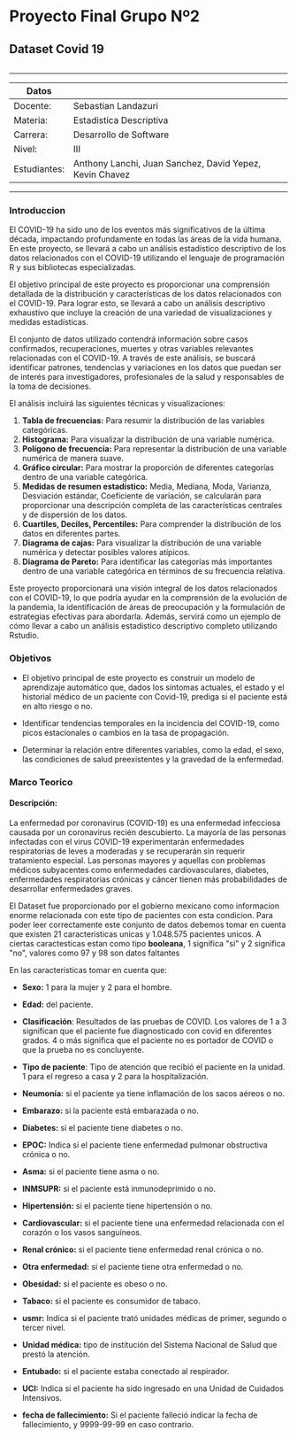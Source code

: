 
# Proyecto Final Grupo Nº2
## Dataset Covid 19

![]()

------------

|Datos |  |
| ---  | ---  |
| Docente:  | Sebastian Landazuri |
| Materia: | Estadistica Descriptiva |
| Carrera: | Desarrollo de Software | 
| Nivel: | III |
| Estudiantes: | Anthony Lanchi, Juan Sanchez, David Yepez, Kevin Chavez  |

------------
### Introduccion 

El COVID-19 ha sido uno de los eventos más significativos de la última década, impactando profundamente en todas las áreas de la vida humana. En este proyecto, se llevará a cabo un análisis estadístico descriptivo de los datos relacionados con el COVID-19 utilizando el lenguaje de programación R y sus bibliotecas especializadas.

El objetivo principal de este proyecto es proporcionar una comprensión detallada de la distribución y características de los datos relacionados con el COVID-19. Para lograr esto, se llevará a cabo un análisis descriptivo exhaustivo que incluye la creación de una variedad de visualizaciones y medidas estadísticas.

El conjunto de datos utilizado contendrá información sobre casos confirmados, recuperaciones, muertes y otras variables relevantes relacionadas con el COVID-19. A través de este análisis, se buscará identificar patrones, tendencias y variaciones en los datos que puedan ser de interés para investigadores, profesionales de la salud y responsables de la toma de decisiones.

El análisis incluirá las siguientes técnicas y visualizaciones:

1.  **Tabla de frecuencias:** Para resumir la distribución de las variables categóricas.
2.  **Histograma:** Para visualizar la distribución de una variable numérica.
3.  **Polígono de frecuencia:** Para representar la distribución de una variable numérica de manera suave.
4.  **Gráfico circular:** Para mostrar la proporción de diferentes categorías dentro de una variable categórica.
5.  **Medidas de resumen estadístico:** Media, Mediana, Moda, Varianza, Desviación estándar, Coeficiente de variación, se calcularán para proporcionar una descripción completa de las características centrales y de dispersión de los datos.
7.  **Cuartiles, Deciles, Percentiles:** Para comprender la distribución de los datos en diferentes partes.
8.  **Diagrama de cajas:** Para visualizar la distribución de una variable numérica y detectar posibles valores atípicos.
9.  **Diagrama de Pareto:** Para identificar las categorías más importantes dentro de una variable categórica en términos de su frecuencia relativa.

Este proyecto proporcionará una visión integral de los datos relacionados con el COVID-19, lo que podría ayudar en la comprensión de la evolución de la pandemia, la identificación de áreas de preocupación y la formulación de estrategias efectivas para abordarla. Además, servirá como un ejemplo de cómo llevar a cabo un análisis estadístico descriptivo completo utilizando Rstudio.
                

### Objetivos

- El objetivo principal de este proyecto es construir un modelo de aprendizaje automático que, dados los síntomas actuales, el estado y el historial médico de un paciente con Covid-19, prediga si el paciente está en alto riesgo o no.

- Identificar tendencias temporales en la incidencia del COVID-19, como picos estacionales o cambios en la tasa de propagación.

- Determinar la relación entre diferentes variables, como la edad, el sexo, las condiciones de salud preexistentes y la gravedad de la enfermedad.

### Marco Teorico 
#### Descripción: 
La enfermedad por coronavirus (COVID-19) es una enfermedad infecciosa causada por 
un coronavirus recién descubierto. La mayoría de las personas infectadas con el virus 
COVID-19 experimentarán enfermedades respiratorias de leves a moderadas y se 
recuperarán sin requerir tratamiento especial. Las personas mayores y aquellas con 
problemas médicos subyacentes como enfermedades cardiovasculares, diabetes, 
enfermedades respiratorias crónicas y cáncer tienen más probabilidades de desarrollar 
enfermedades graves.

El Dataset fue proporcionado por el gobierno mexicano como informacion enorme relacionada con este tipo de pacientes con esta condicion. Para poder leer correctamente este conjunto de datos debemos tomar en cuenta que existen 21 caracteristicas unicas y 1.048.575 pacientes unicos. A ciertas caractesticas estan como tipo **booleana**, 1 significa "si" y 2 significa "no", valores como 97 y 98 son datos faltantes

En las caracteristicas tomar en cuenta que:

- **Sexo:** 1 para la mujer y 2 para el hombre.

- **Edad:** del paciente.

- **Clasificación**: Resultados de las pruebas de COVID. Los valores de 1 a 3 significan que el paciente fue diagnosticado con covid en diferentes grados. 4 o más significa que el paciente no es portador de COVID o que la prueba no es concluyente.

- **Tipo de paciente**: Tipo de atención que recibió el paciente en la unidad. 1 para el regreso a casa y 2 para la hospitalización.

- **Neumonía:** si el paciente ya tiene inflamación de los sacos aéreos o no.

- **Embarazo:** si la paciente está embarazada o no.

- **Diabetes:** si el paciente tiene diabetes o no.

- **EPOC:** Indica si el paciente tiene enfermedad pulmonar obstructiva crónica o no.

- **Asma:** si el paciente tiene asma o no.

- **INMSUPR:** si el paciente está inmunodeprimido o no.

- **Hipertensión:** si el paciente tiene hipertensión o no.

- **Cardiovascular:** si el paciente tiene una enfermedad relacionada con el corazón o los vasos sanguíneos.

- **Renal crónico:** si el paciente tiene enfermedad renal crónica o no.

- **Otra enfermedad:** si el paciente tiene otra enfermedad o no.

- **Obesidad:** si el paciente es obeso o no.

- **Tabaco:** si el paciente es consumidor de tabaco.

- **usmr:** Indica si el paciente trató unidades médicas de primer, segundo o tercer nivel.

- **Unidad médica:** tipo de institución del Sistema Nacional de Salud que prestó la atención.

- **Entubado:** si el paciente estaba conectado al respirador.

- **UCI:** Indica si el paciente ha sido ingresado en una Unidad de Cuidados Intensivos.

- **fecha de fallecimiento:** Si el paciente falleció indicar la fecha de fallecimiento, y 9999-99-99 en caso contrario.




